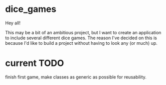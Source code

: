 # dice_games

Hey all!

This may be a bit of an ambitious project, but I want to create an application to include several different dice games. The reason I've decided on this is because I'd like to build a project without having to look any (or much) up. 

# current TODO
finish first game, make classes as generic as possible for reusability. 

